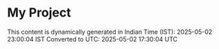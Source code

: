 # My Project

This content is dynamically generated in Indian Time (IST): 2025-05-02 23:00:04 IST
Converted to UTC: 2025-05-02 17:30:04 UTC
